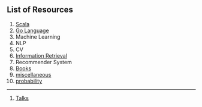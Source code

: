 ## List of Resources

1. [Scala](https://tigermlt.github.io/blog/scala)
2. [Go Language](https://tigermlt.github.io/blog/golang)
3. Machine Learning
4. NLP
5. CV
6. [Information Retrieval](https://tigermlt.github.io/blog/IR)
7. Recommender System
8. [Books](https://tigermlt.github.io/blog/books)
9. [miscellaneous](https://tigermlt.github.io/blog/miscellaneous)
10. [probability](https://tigermlt.github.io/blog/probability)
-------------------------

1. [Talks](https://tigermlt.github.io/blog/talk)

